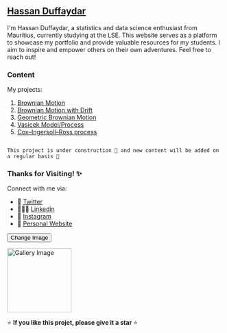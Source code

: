 ## [Hassan Duffaydar](https://hassanduffaydar.github.io/intro.html)


I'm Hassan Duffaydar, a statistics and data science enthusiast from Mauritius, currently studying at the LSE. This website serves as a platform to showcase my portfolio and provide valuable resources for my students. I aim to inspire and empower others on their own adventures. Feel free to reach out!

### Content

My projects:

1. [Brownian Motion](https://quantgirluk.github.io/Understanding-Quantitative-Finance/brownian_motion.html)
2. [Brownian Motion with Drift](https://quantgirluk.github.io/Understanding-Quantitative-Finance/brownian_motion_arithmetic.html)
3. [Geometric Brownian Motion](https://quantgirluk.github.io/Understanding-Quantitative-Finance/geometric_brownian_motion.html)
4. [Vasicek Model/Process](https://quantgirluk.github.io/Understanding-Quantitative-Finance/vasicek.html)
5. [Cox–Ingersoll–Ross process](https://quantgirluk.github.io/Understanding-Quantitative-Finance/cir_process.html)


```{note}

This project is under construction 🦺 and new content will be added on a regular basis 🌱 

```

### Thanks for Visiting! ✨

Connect with me via:

- 🦜 [Twitter](https://twitter.com/)
- 👩🏽‍💼 [Linkedin](https://www.linkedin.com/in/hassanduffaydar/)
- 📸 [Instagram](https://www.instagram.com/hassandfy/)
- 👾 [Personal Website](https://.blog)


<button onclick="changeImage()">Change Image</button>



<img id="galleryImage" src="https://via.placeholder.com/150" alt="Gallery Image" width="150" height="150">

<script> const imageUrls = [ "https://via.placeholder.com/150", "https://via.placeholder.com/150/FF0000", "https://via.placeholder.com/150/00FF00", "https://via.placeholder.com/150/0000FF" ]; let currentImageIndex = 0; function changeImage() { currentImageIndex = (currentImageIndex + 1) % imageUrls.length; document.getElementById('galleryImage').src = imageUrls[currentImageIndex]; } </script>




⭐️ **If you like this projet, please give it a star** ⭐️ 
